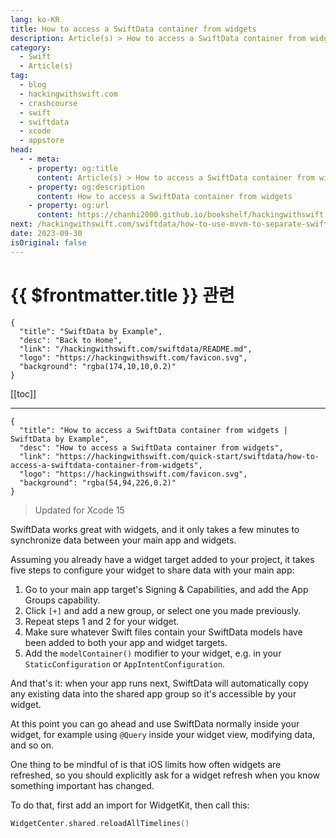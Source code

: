 ```yaml
---
lang: ko-KR
title: How to access a SwiftData container from widgets
description: Article(s) > How to access a SwiftData container from widgets
category:
  - Swift
  - Article(s)
tag: 
  - blog
  - hackingwithswift.com
  - crashcourse
  - swift
  - swiftdata
  - xcode
  - appstore
head:
  - - meta:
    - property: og:title
      content: Article(s) > How to access a SwiftData container from widgets
    - property: og:description
      content: How to access a SwiftData container from widgets
    - property: og:url
      content: https://chanhi2000.github.io/bookshelf/hackingwithswift.com/swiftdata/how-to-access-a-swiftdata-container-from-widgets.html
next: /hackingwithswift.com/swiftdata/how-to-use-mvvm-to-separate-swiftdata-from-your-views.md
date: 2023-09-30
isOriginal: false
---
```


# {{ $frontmatter.title }} 관련

```component VPCard
{
  "title": "SwiftData by Example",
  "desc": "Back to Home",
  "link": "/hackingwithswift.com/swiftdata/README.md",
  "logo": "https://hackingwithswift.com/favicon.svg",
  "background": "rgba(174,10,10,0.2)"
}
```

[[toc]]

---

```component VPCard
{
  "title": "How to access a SwiftData container from widgets | SwiftData by Example",
  "desc": "How to access a SwiftData container from widgets",
  "link": "https://hackingwithswift.com/quick-start/swiftdata/how-to-access-a-swiftdata-container-from-widgets", 
  "logo": "https://hackingwithswift.com/favicon.svg",
  "background": "rgba(54,94,226,0.2)"
}
```

> Updated for Xcode 15

SwiftData works great with widgets, and it only takes a few minutes to synchronize data between your main app and widgets.

Assuming you already have a widget target added to your project, it takes five steps to configure your widget to share data with your main app:

1. Go to your main app target's Signing & Capabilities, and add the App Groups capability.
2. Click <VPIcon icon="iconfont icon-select"/>`[+]` and add a new group, or select one you made previously.
3. Repeat steps 1 and 2 for your widget.
4. Make sure whatever Swift files contain your SwiftData models have been added to both your app and widget targets.
5. Add the `modelContainer()` modifier to your widget, e.g. in your `StaticConfiguration` or `AppIntentConfiguration`.

And that's it: when your app runs next, SwiftData will automatically copy any existing data into the shared app group so it's accessible by your widget.

At this point you can go ahead and use SwiftData normally inside your widget, for example using `@Query` inside your widget view, modifying data, and so on. 

One thing to be mindful of is that iOS limits how often widgets are refreshed, so you should explicitly ask for a widget refresh when you know something important has changed.

To do that, first add an import for WidgetKit, then call this:

```swift
WidgetCenter.shared.reloadAllTimelines()
```

